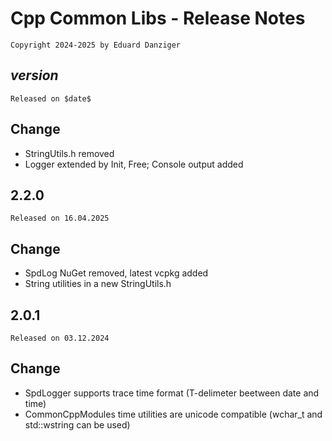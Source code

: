 Cpp Common Libs - Release Notes
=====================================
~~~
Copyright 2024-2025 by Eduard Danziger
~~~

$version$
--------
~~~
Released on $date$
~~~

## Change
- StringUtils.h removed
- Logger extended by Init, Free; Console output added



2.2.0
--------
~~~
Released on 16.04.2025
~~~

## Change
- SpdLog NuGet removed, latest vcpkg added
- String utilities in a new StringUtils.h

2.0.1
--------
~~~
Released on 03.12.2024
~~~

## Change
- SpdLogger supports trace time format (T-delimeter beetween date and time)
- CommonCppModules time utilities are unicode compatible (wchar_t and std::wstring can be used)

